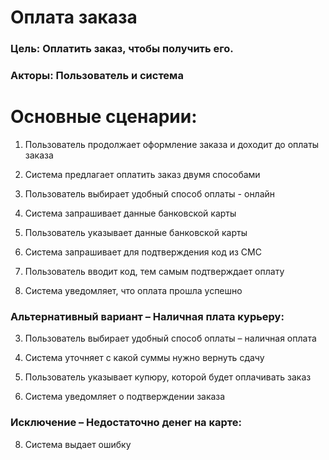 # **Оплата заказа**
### Цель: Оплатить заказ, чтобы получить его.
### Акторы: Пользователь и система

# **Основные сценарии:**

1. Пользователь продолжает оформление заказа и доходит до оплаты заказа

2. Система предлагает оплатить заказ двумя способами

3. Пользователь выбирает удобный способ оплаты - онлайн

4. Система запрашивает данные банковской карты

5. Пользователь указывает данные банковской карты

6. Система запрашивает для подтверждения код из СМС

7. Пользователь вводит код, тем самым подтверждает оплату

8. Система уведомляет, что оплата прошла успешно

### Альтернативный вариант – Наличная плата курьеру:

3. Пользователь выбирает удобный способ оплаты – наличная оплата

4. Система уточняет с какой суммы нужно вернуть сдачу

5. Пользователь указывает купюру, которой будет оплачивать заказ

6. Система уведомляет о подтверждении заказа

### Исключение – Недостаточно денег на карте:

8. Система выдает ошибку
